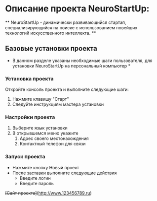 # Описание проекта NeuroStartUp:

** NeuroStartUp - динамически развивающийся стартап, специализирующийся на поиске с использованием новейших технологий искусственного интеллекта. **

## Базовые установки проекта

* В данном разделе указаны необходимые шаги пользователя, для установки NeuroStartUp на персональный компьютер *

### Установка проекта
Откройте консоль проекта и выполните следующие шаги:
1. Нажмите клавишу "Старт"
1. Следуйте инструкциям мастера установки

### Настройки проекта
1. Выберите язык установки
1. В открывшемся меню укажите
	1. Адрес своего местонахождения
	1. Контактный телефон для связи

### Запуск проекта
* Нажмите кнопку Новый проект
* После заставки выполните следующие действия
	* Введите логин
	* Введите пароль
	
~~[Сайт проекта]~~(http://www.123456789.ru)